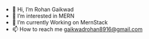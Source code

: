 - 👋 Hi, I’m Rohan Gaikwad
- 👀 I’m interested in MERN
- 🌱 I’m currently Working on MernStack
- 📫 How to reach me gaikwadrohan8916@gmail.com


<!---
RohanGaikw/RohanGaikw is a ✨ special ✨ repository because its `README.md` (this file) appears on your GitHub profile.
You can click the Preview link to take a look at your changes.
--->
